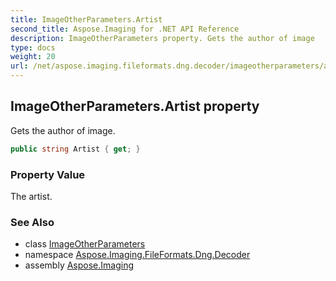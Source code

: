 ```yaml
---
title: ImageOtherParameters.Artist
second_title: Aspose.Imaging for .NET API Reference
description: ImageOtherParameters property. Gets the author of image
type: docs
weight: 20
url: /net/aspose.imaging.fileformats.dng.decoder/imageotherparameters/artist/
---
```

## ImageOtherParameters.Artist property

Gets the author of image.

```csharp
public string Artist { get; }
```

### Property Value

The artist.

### See Also

* class [ImageOtherParameters](../)
* namespace [Aspose.Imaging.FileFormats.Dng.Decoder](../../imageotherparameters/)
* assembly [Aspose.Imaging](../../../)


